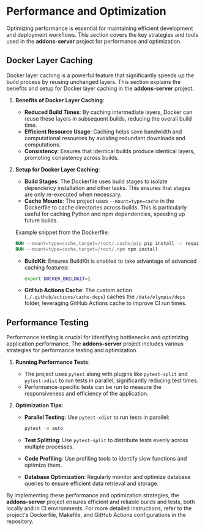 # Performance and Optimization

Optimizing performance is essential for maintaining efficient development and deployment workflows. This section covers the key strategies and tools used in the **addons-server** project for performance and optimization.

## Docker Layer Caching

Docker layer caching is a powerful feature that significantly speeds up the build process by reusing unchanged layers. This section explains the benefits and setup for Docker layer caching in the **addons-server** project.

1. **Benefits of Docker Layer Caching**:
   - **Reduced Build Times**: By caching intermediate layers, Docker can reuse these layers in subsequent builds, reducing the overall build time.
   - **Efficient Resource Usage**: Caching helps save bandwidth and computational resources by avoiding redundant downloads and computations.
   - **Consistency**: Ensures that identical builds produce identical layers, promoting consistency across builds.

2. **Setup for Docker Layer Caching**:
   - **Build Stages**: The Dockerfile uses build stages to isolate dependency installation and other tasks. This ensures that stages are only re-executed when necessary.
   - **Cache Mounts**: The project uses `--mount=type=cache` in the Dockerfile to cache directories across builds. This is particularly useful for caching Python and npm dependencies, speeding up future builds.

   Example snippet from the Dockerfile:

   ```Dockerfile
   RUN --mount=type=cache,target=/root/.cache/pip pip install -r requirements/prod.txt
   RUN --mount=type=cache,target=/root/.npm npm install
   ```

   - **BuildKit**: Ensures BuildKit is enabled to take advantage of advanced caching features:

     ```sh
     export DOCKER_BUILDKIT=1
     ```

   - **GitHub Actions Cache**: The custom action (`./.github/actions/cache-deps`) caches the `/data/olympia/deps` folder, leveraging GitHub Actions cache to improve CI run times.

## Performance Testing

Performance testing is crucial for identifying bottlenecks and optimizing application performance. The **addons-server** project includes various strategies for performance testing and optimization.

1. **Running Performance Tests**:
   - The project uses `pytest` along with plugins like `pytest-split` and `pytest-xdist` to run tests in parallel, significantly reducing test times.
   - Performance-specific tests can be run to measure the responsiveness and efficiency of the application.

2. **Optimization Tips**:
   - **Parallel Testing**: Use `pytest-xdist` to run tests in parallel:

     ```sh
     pytest -n auto
     ```

   - **Test Splitting**: Use `pytest-split` to distribute tests evenly across multiple processes.
   - **Code Profiling**: Use profiling tools to identify slow functions and optimize them.
   - **Database Optimization**: Regularly monitor and optimize database queries to ensure efficient data retrieval and storage.

By implementing these performance and optimization strategies, the **addons-server** project ensures efficient and reliable builds and tests, both locally and in CI environments. For more detailed instructions, refer to the project's Dockerfile, Makefile, and GitHub Actions configurations in the repository.
